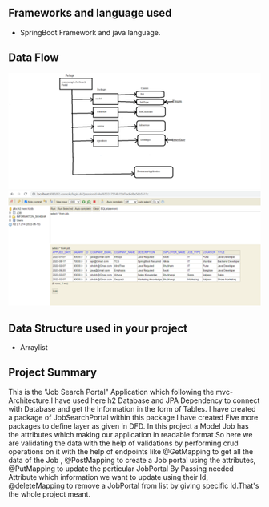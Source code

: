 ## Frameworks and language used 
* SpringBoot Framework and java language.
## Data Flow

![Data Flow](DFD.png)
![Database Design](Db.png)
## Data Structure used in your project
* Arraylist
## Project Summary

This is the "Job Search Portal" Application which following the mvc-Architecture.I have used here h2 Database and JPA Dependency to connect with Database and get the Information in the form of Tables. I have created a package of JobSearchPortal within this package I have created Five more packages to define layer as given in DFD. In this project a Model Job has  the attributes which making our application in readable format So here we are validating the data with the help of validations by performing crud operations on it with the help of endpoints like @GetMapping to get all the data of the Job , @PostMapping to create a Job portal using the attributes,
@PutMapping to update the perticular JobPortal By Passing needed Attribute which information we want to update using their Id, @deleteMapping to remove a JobPortal from list by giving specific Id.That's the whole project meant. 